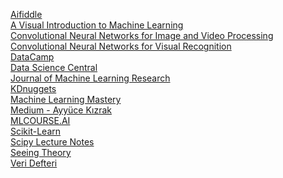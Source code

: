 <a href="https://beta.aifiddle.io/">Aifiddle</a>
<br>
<a href="http://www.r2d3.us/visual-intro-to-machine-learning-part-1/?utm_source=aidigest&utm_medium=email&utm_campaign=featured">A Visual Introduction to Machine Learning</a>
<br>
<a href="https://wiki.tum.de/display/lfdv/Convolutional+Neural+Networks+for+Image+and+Video+Processing">Convolutional Neural Networks for Image and Video Processing</a>
<a href="http://cs231n.github.io/convolutional-networks/">Convolutional Neural Networks for Visual Recognition</a>
<br>
<a href="https://www.datacamp.com/">DataCamp</a>
<br>
<a href="https://www.datasciencecentral.com/">Data Science Central</a>
<br>
<a href="http://www.jmlr.org/">Journal of Machine Learning Research</a>
<br>
<a href="https://www.kdnuggets.com/">KDnuggets</a>
<br>
<a href="https://machinelearningmastery.com/">Machine Learning Mastery</a>
<br>
<a href="https://medium.com/@ayyucekizrak">Medium - Ayyüce Kızrak</a>
<br>
<a href="https://mlcourse.ai/">MLCOURSE.AI</a>
<br>
<a href="https://scikit-learn.org/stable/index.html">Scikit-Learn</a>
<br>
<a href="http://scipy-lectures.org/">Scipy Lecture Notes</a>
<br>
<a href="https://seeing-theory.brown.edu/index.html">Seeing Theory</a>
<br>
<a href="http://www.veridefteri.com/">Veri Defteri</a>
